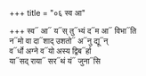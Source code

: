 +++
title = "०६ स्व आ"

+++
स्व᳓ आ᳓ य᳓स् तु᳓भ्यं द᳓म आ᳓ विभा᳓ति  
न᳓मो वा दा᳓शाद् उशतो᳓ अ᳓नु द्यू᳓न्  
व᳓र्धो अग्ने व᳓यो अस्य द्विब᳓र्हा  
या᳓सद् राया᳓ सर᳓थं यं᳓ जुना᳓सि